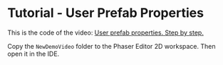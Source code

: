 # Tutorial - User Prefab Properties

This is the code of the video: [User prefab properties. Step by step.](https://youtu.be/3ppowkkgz8Q)

Copy the `NewDemoVideo` folder to the Phaser Editor 2D workspace. Then open it in the IDE.
